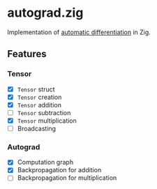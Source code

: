 # autograd.zig

Implementation of [automatic differentiation](https://pytorch.org/tutorials/beginner/blitz/autograd_tutorial.html)
in Zig.

## Features

### Tensor
- [x] `Tensor` struct
- [x] `Tensor` creation
- [x] `Tensor` addition
- [ ] `Tensor` subtraction
- [x] `Tensor` multiplication
- [ ] Broadcasting

### Autograd
- [x] Computation graph
- [x] Backpropagation for addition
- [ ] Backpropagation for multiplication
